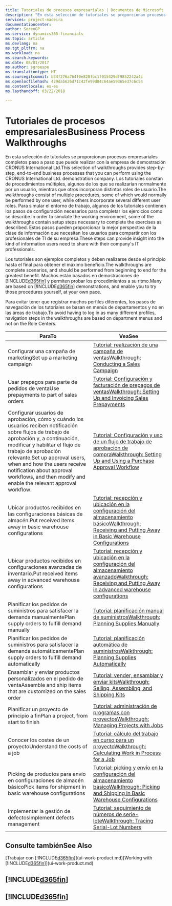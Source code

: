 ```yaml
---
title: Tutoriales de procesos empresariales | Documentos de Microsoft
description: "En esta selección de tutoriales se proporcionan procesos empresariales completos paso a paso que puede realizar con la empresa de demostración CRONUS International Ltd. Los tutoriales constan de procedimientos múltiples, algunos de los que se realizarían normalmente por un usuario, mientras que otros incorporan distintos roles de usuario. Para simular el entorno de trabajo, algunos de los tutoriales contienen los pasos de configuración necesarios para completar los ejercicios como se describe. Estos pasos pueden proporcionar la mejor perspectiva de la clase de información que necesitan los usuarios para compartir con los profesionales de TI de su empresa."
services: project-madeira
documentationcenter: 
author: SorenGP
ms.service: dynamics365-financials
ms.topic: article
ms.devlang: na
ms.tgt_pltfrm: na
ms.workload: na
ms.search.keywords: 
ms.date: 08/01/2017
ms.author: sgroespe
ms.translationtype: HT
ms.sourcegitcommit: b34f276a764f0e828fbc1f015429df9852242a4c
ms.openlocfilehash: 429dab626d71c42fe99d84c64ae59365e37c6c54
ms.contentlocale: es-es
ms.lasthandoff: 03/22/2018

---
```

# <a name="business-process-walkthroughs"></a><span data-ttu-id="9a97d-106">Tutoriales de procesos empresariales</span><span class="sxs-lookup"><span data-stu-id="9a97d-106">Business Process Walkthroughs</span></span>
<span data-ttu-id="9a97d-107">En esta selección de tutoriales se proporcionan procesos empresariales completos paso a paso que puede realizar con la empresa de demostración CRONUS International Ltd.</span><span class="sxs-lookup"><span data-stu-id="9a97d-107">This selection of walkthroughs provides step-by-step, end-to-end business processes that you can perform using the CRONUS International Ltd. demonstration company.</span></span> <span data-ttu-id="9a97d-108">Los tutoriales constan de procedimientos múltiples, algunos de los que se realizarían normalmente por un usuario, mientras que otros incorporan distintos roles de usuario.</span><span class="sxs-lookup"><span data-stu-id="9a97d-108">The walkthroughs consist of multiple procedures, some of which would normally be performed by one user, while others incorporate several different user roles.</span></span> <span data-ttu-id="9a97d-109">Para simular el entorno de trabajo, algunos de los tutoriales contienen los pasos de configuración necesarios para completar los ejercicios como se describe.</span><span class="sxs-lookup"><span data-stu-id="9a97d-109">In order to simulate the working environment, some of the walkthroughs contain setup steps necessary to complete the exercises as described.</span></span> <span data-ttu-id="9a97d-110">Estos pasos pueden proporcionar la mejor perspectiva de la clase de información que necesitan los usuarios para compartir con los profesionales de TI de su empresa.</span><span class="sxs-lookup"><span data-stu-id="9a97d-110">These steps can provide insight into the kind of information users need to share with their company's IT professionals.</span></span>  

 <span data-ttu-id="9a97d-111">Los tutoriales son ejemplos completos y deben realizarse desde el principio hasta el final para obtener el máximo beneficio.</span><span class="sxs-lookup"><span data-stu-id="9a97d-111">The walkthroughs are complete scenarios, and should be performed from beginning to end for the greatest benefit.</span></span> <span data-ttu-id="9a97d-112">Muchos están basados en demostraciones de [!INCLUDE[d365fin](includes/d365fin_md.md)] y permiten probar los procedimientos a su ritmo.</span><span class="sxs-lookup"><span data-stu-id="9a97d-112">Many are based on [!INCLUDE[d365fin](includes/d365fin_md.md)] demonstrations, and enable you to try those procedures yourself, at your own pace.</span></span>  

 <span data-ttu-id="9a97d-113">Para evitar tener que registrar muchos perfiles diferentes, los pasos de navegación de los tutoriales se basan en menús de departamentos y no en las áreas de trabajo.</span><span class="sxs-lookup"><span data-stu-id="9a97d-113">To avoid having to log in as many different profiles, navigation steps in the walkthroughs are based on department menus and not on the Role Centers.</span></span>  

|<span data-ttu-id="9a97d-114">Para</span><span class="sxs-lookup"><span data-stu-id="9a97d-114">To</span></span>|<span data-ttu-id="9a97d-115">Vea</span><span class="sxs-lookup"><span data-stu-id="9a97d-115">See</span></span>|  
|--------|---------|  
|<span data-ttu-id="9a97d-116">Configurar una campaña de marketing</span><span class="sxs-lookup"><span data-stu-id="9a97d-116">Set up a marketing campaign</span></span>|[<span data-ttu-id="9a97d-117">Tutorial: realización de una campaña de ventas</span><span class="sxs-lookup"><span data-stu-id="9a97d-117">Walkthrough: Conducting a Sales Campaign</span></span>](walkthrough-conducting-a-sales-campaign.md)|  
|<span data-ttu-id="9a97d-118">Usar prepagos para parte de pedidos de venta</span><span class="sxs-lookup"><span data-stu-id="9a97d-118">Use prepayments to part of sales orders</span></span>|[<span data-ttu-id="9a97d-119">Tutorial: Configuración y facturación de prepagos de ventas</span><span class="sxs-lookup"><span data-stu-id="9a97d-119">Walkthrough: Setting Up and Invoicing Sales Prepayments</span></span>](walkthrough-setting-up-and-invoicing-sales-prepayments.md)|  
|<span data-ttu-id="9a97d-120">Configurar usuarios de aprobación, cómo y cuándo los usuarios reciben notificación sobre flujos de trabajo de aprobación y, a continuación, modificar y habilitar el flujo de trabajo de aprobación relevante.</span><span class="sxs-lookup"><span data-stu-id="9a97d-120">Set up approval users, when and how the users receive notification about approval workflows, and then modify and enable the relevant approval workflow.</span></span>|[<span data-ttu-id="9a97d-121">Tutorial: Configuración y uso de un flujo de trabajo de aprobación de compra</span><span class="sxs-lookup"><span data-stu-id="9a97d-121">Walkthrough: Setting Up and Using a Purchase Approval Workflow</span></span>](walkthrough-setting-up-and-using-a-purchase-approval-workflow.md)|  
|<span data-ttu-id="9a97d-122">Ubicar productos recibidos en las configuraciones básicas de almacén.</span><span class="sxs-lookup"><span data-stu-id="9a97d-122">Put received items away in basic warehouse configurations</span></span>|[<span data-ttu-id="9a97d-123">Tutorial: recepción y ubicación en la configuración del almacenamiento básico</span><span class="sxs-lookup"><span data-stu-id="9a97d-123">Walkthrough: Receiving and Putting Away in Basic Warehouse Configurations</span></span>](walkthrough-receiving-and-putting-away-in-basic-warehousing.md)|  
|<span data-ttu-id="9a97d-124">Ubicar productos recibidos en configuraciones avanzadas de inventario.</span><span class="sxs-lookup"><span data-stu-id="9a97d-124">Put received items away in advanced warehouse configurations</span></span>|[<span data-ttu-id="9a97d-125">Tutorial: recepción y ubicación en la configuración del almacenamiento avanzado</span><span class="sxs-lookup"><span data-stu-id="9a97d-125">Walkthrough: Receiving and Putting Away in advanced warehouse configurations</span></span>](walkthrough-receiving-and-putting-away-in-advanced-warehousing.md)|  
|<span data-ttu-id="9a97d-126">Planificar los pedidos de suministros para satisfacer la demanda manualmente</span><span class="sxs-lookup"><span data-stu-id="9a97d-126">Plan supply orders to fulfill demand manually</span></span>|[<span data-ttu-id="9a97d-127">Tutorial: planificación manual de suministros</span><span class="sxs-lookup"><span data-stu-id="9a97d-127">Walkthrough: Planning Supplies Manually</span></span>](walkthrough-planning-supplies-manually.md)|  
|<span data-ttu-id="9a97d-128">Planificar los pedidos de suministros para satisfacer la demanda automáticamente</span><span class="sxs-lookup"><span data-stu-id="9a97d-128">Plan supply orders to fulfill demand automatically</span></span>|[<span data-ttu-id="9a97d-129">Tutorial: planificación automática de suministros</span><span class="sxs-lookup"><span data-stu-id="9a97d-129">Walkthrough: Planning Supplies Automatically</span></span>](walkthrough-planning-supplies-automatically.md)|  
|<span data-ttu-id="9a97d-130">Ensamblar y enviar productos personalizados en el pedido de venta</span><span class="sxs-lookup"><span data-stu-id="9a97d-130">Assemble and ship items that are customized on the sales order</span></span>|[<span data-ttu-id="9a97d-131">Tutorial: vender, ensamblar y enviar kits</span><span class="sxs-lookup"><span data-stu-id="9a97d-131">Walkthrough: Selling, Assembling, and Shipping Kits</span></span>](walkthrough-selling-assembling-and-shipping-kits.md)|  
|<span data-ttu-id="9a97d-132">Planificar un proyecto de principio a fin</span><span class="sxs-lookup"><span data-stu-id="9a97d-132">Plan a project, from start to finish</span></span>|[<span data-ttu-id="9a97d-133">Tutorial: administración de programas con proyectos</span><span class="sxs-lookup"><span data-stu-id="9a97d-133">Walkthrough: Managing Projects with Jobs</span></span>](walkthrough-managing-projects-with-jobs.md)|  
|<span data-ttu-id="9a97d-134">Conocer los costes de un proyecto</span><span class="sxs-lookup"><span data-stu-id="9a97d-134">Understand the costs of a job</span></span>|[<span data-ttu-id="9a97d-135">Tutorial: cálculo del trabajo en curso para un proyecto</span><span class="sxs-lookup"><span data-stu-id="9a97d-135">Walkthrough: Calculating Work in Process for a Job</span></span>](walkthrough-calculating-work-in-process-for-a-job.md)|  
|<span data-ttu-id="9a97d-136">Picking de productos para envío en configuraciones de almacén básico</span><span class="sxs-lookup"><span data-stu-id="9a97d-136">Pick items for shipment in basic warehouse configurations</span></span>|[<span data-ttu-id="9a97d-137">Tutorial: picking y envío en la configuración del almacenamiento básico</span><span class="sxs-lookup"><span data-stu-id="9a97d-137">Walkthrough: Picking and Shipping in Basic Warehouse Configurations</span></span>](walkthrough-picking-and-shipping-in-basic-warehousing.md)|  
|<span data-ttu-id="9a97d-138">Implementar la gestión de defectos</span><span class="sxs-lookup"><span data-stu-id="9a97d-138">Implement defects management</span></span>|[<span data-ttu-id="9a97d-139">Tutorial: seguimiento de números de serie-lote</span><span class="sxs-lookup"><span data-stu-id="9a97d-139">Walkthrough: Tracing Serial-Lot Numbers</span></span>](walkthrough-tracing-serial-lot-numbers.md)|  

## <a name="see-also"></a><span data-ttu-id="9a97d-140">Consulte también</span><span class="sxs-lookup"><span data-stu-id="9a97d-140">See Also</span></span>
<span data-ttu-id="9a97d-141">[Trabajar con [!INCLUDE[d365fin](includes/d365fin_md.md)]](ui-work-product.md)</span><span class="sxs-lookup"><span data-stu-id="9a97d-141">[Working with [!INCLUDE[d365fin](includes/d365fin_md.md)]](ui-work-product.md)</span></span>  

## [!INCLUDE[d365fin](includes/free_trial_md.md)]  
## [!INCLUDE[d365fin](includes/training_link_md.md)]

